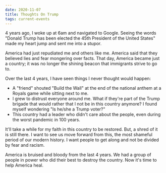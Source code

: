 ```yaml
---
date: 2020-11-07
title: Thoughts On Trump
tags: current-events
---
```


4 years ago, I woke up at 6am and navigated to Google. Seeing the words "Donald Trump has been elected the 45th President of the United States" made my heart jump and sent me into a stupor.

America had just repudiated me and others like me. America said that they believed lies and fear mongering over facts. That day, America became just a country; it was no longer the shining beacon that immigrants strive to go to.

Over the last 4 years, I have seen things I never thought would happen:

*   A "friend" shouted "Build the Wall" at the end of the national anthem at a Royals game while sitting next to me.
*   I grew to distrust everyone around me. What if they're part of the Trump brigade that would rather that I not be in this country anymore? I found myself wondering "Is he/she a Trump voter?"
*   This country had a leader who didn't care about the people, even during the worst pandemic in 100 years.

It'll take a while for my faith in this country to be restored. But, a shred of it is still there. I want to see us move forward from this, the most shameful period of our modern history. I want people to get along and not be divided by fear and racism. 

America is bruised and bloody from the last 4 years. We had a group of people in power who did their best to destroy the country. Now it's time to help America heal.